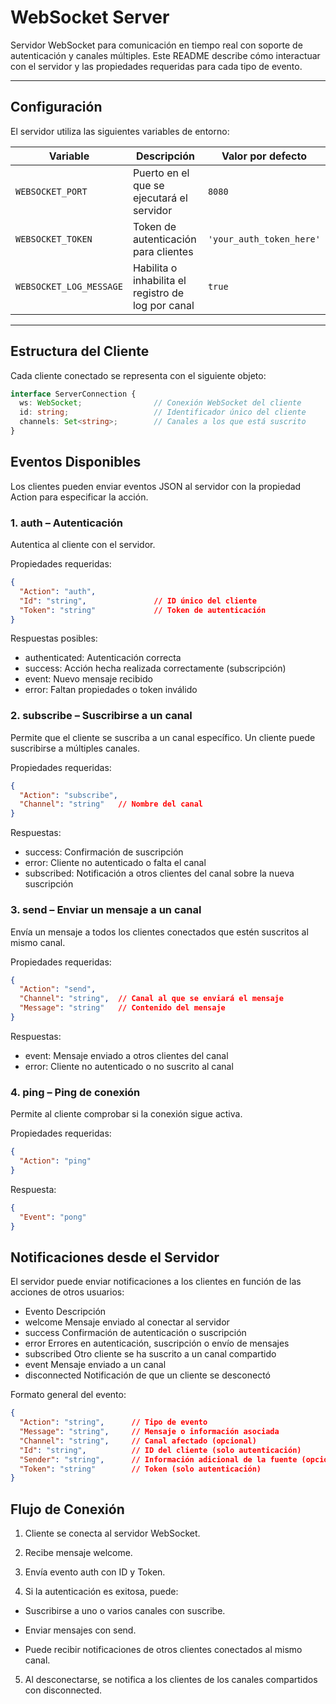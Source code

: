 # WebSocket Server

Servidor WebSocket para comunicación en tiempo real con soporte de autenticación y canales múltiples. Este README describe cómo interactuar con el servidor y las propiedades requeridas para cada tipo de evento.

---

## Configuración

El servidor utiliza las siguientes variables de entorno:

| Variable                     | Descripción                                      | Valor por defecto       |
|-------------------------------|-------------------------------------------------|------------------------|
| `WEBSOCKET_PORT`       | Puerto en el que se ejecutará el servidor       | `8080`                 |
| `WEBSOCKET_TOKEN`      | Token de autenticación para clientes            | `'your_auth_token_here'` |
| `WEBSOCKET_LOG_MESSAGE`      | Habilita o inhabilita el registro de log por canal           | `true` |

---

## Estructura del Cliente

Cada cliente conectado se representa con el siguiente objeto:

```ts
interface ServerConnection {
  ws: WebSocket;                // Conexión WebSocket del cliente
  id: string;                   // Identificador único del cliente
  channels: Set<string>;        // Canales a los que está suscrito
}
```

## Eventos Disponibles

Los clientes pueden enviar eventos JSON al servidor con la propiedad Action para especificar la acción.

### 1. auth – Autenticación

Autentica al cliente con el servidor.

Propiedades requeridas:

```json
{
  "Action": "auth",
  "Id": "string",               // ID único del cliente
  "Token": "string"             // Token de autenticación
}
```

Respuestas posibles:

+ authenticated: Autenticación correcta
+ success: Acción hecha realizada correctamente (subscripción)
+ event: Nuevo mensaje recibido
+ error: Faltan propiedades o token inválido

### 2. subscribe – Suscribirse a un canal

Permite que el cliente se suscriba a un canal específico. Un cliente puede suscribirse a múltiples canales.

Propiedades requeridas:
```json
{
  "Action": "subscribe",
  "Channel": "string"   // Nombre del canal
}
```

Respuestas:
+ success: Confirmación de suscripción
+ error: Cliente no autenticado o falta el canal
+ subscribed: Notificación a otros clientes del canal sobre la nueva suscripción

### 3. send – Enviar un mensaje a un canal

Envía un mensaje a todos los clientes conectados que estén suscritos al mismo canal.

Propiedades requeridas:
```json
{
  "Action": "send",
  "Channel": "string",  // Canal al que se enviará el mensaje
  "Message": "string"   // Contenido del mensaje
}
```

Respuestas:
+ event: Mensaje enviado a otros clientes del canal
+ error: Cliente no autenticado o no suscrito al canal

### 4. ping – Ping de conexión

Permite al cliente comprobar si la conexión sigue activa.

Propiedades requeridas:
```json
{
  "Action": "ping"
}
```

Respuesta:
```json
{
  "Event": "pong"
}
```

## Notificaciones desde el Servidor

El servidor puede enviar notificaciones a los clientes en función de las acciones de otros usuarios:

+ Evento	Descripción
+ welcome	Mensaje enviado al conectar al servidor
+ success	Confirmación de autenticación o suscripción
+ error	Errores en autenticación, suscripción o envío de mensajes
+ subscribed	Otro cliente se ha suscrito a un canal compartido
+ event	Mensaje enviado a un canal
+ disconnected	Notificación de que un cliente se desconectó

Formato general del evento:
```json
{
  "Action": "string",      // Tipo de evento
  "Message": "string",     // Mensaje o información asociada
  "Channel": "string",     // Canal afectado (opcional)
  "Id": "string",          // ID del cliente (solo autenticación)
  "Sender": "string",      // Información adicional de la fuente (opcional)
  "Token": "string"        // Token (solo autenticación)
}
```

## Flujo de Conexión

1. Cliente se conecta al servidor WebSocket.

2. Recibe mensaje welcome.

3. Envía evento auth con ID y Token.

4. Si la autenticación es exitosa, puede:

 - Suscribirse a uno o varios canales con suscribe.

 - Enviar mensajes con send.

 - Puede recibir notificaciones de otros clientes conectados al mismo canal.

5. Al desconectarse, se notifica a los clientes de los canales compartidos con disconnected.
